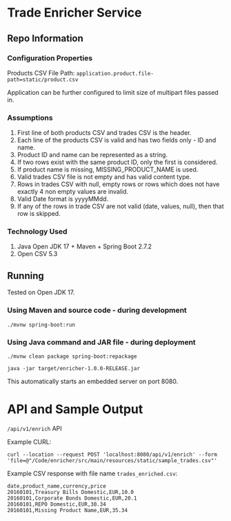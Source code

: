 Trade Enricher Service
====================

Repo Information
---------

### Configuration Properties

Products CSV File Path: `application.product.file-path=static/product.csv`

Application can be further configured to limit size of multipart files passed in.

### Assumptions

1. First line of both products CSV and trades CSV is the header.
2. Each line of the products CSV is valid and has two fields only - ID and name.
3. Product ID and name can be represented as a string.
4. If two rows exist with the same product ID, only the first is considered.
5. If product name is missing, MISSING_PRODUCT_NAME is used.
6. Valid trades CSV file is not empty and has valid content type.
7. Rows in trades CSV with null, empty rows or rows which does not have exactly 4 non empty values
   are invalid.
8. Valid Date format is yyyyMMdd.
9. If any of the rows in trade CSV are not valid (date, values, null), then that row is skipped.

### Technology Used

1. Java Open JDK 17 + Maven + Spring Boot 2.7.2
2. Open CSV 5.3

Running
---------------------
Tested on Open JDK 17.

### Using Maven and source code - during development

	./mvnw spring-boot:run  

### Using Java command and JAR file - during deployment

    ./mvnw clean package spring-boot:repackage

	java -jar target/enricher-1.0.0-RELEASE.jar

This automatically starts an embedded server on port 8080.

# API and Sample Output

`/api/v1/enrich` API

Example CURL:

```
curl --location --request POST 'localhost:8080/api/v1/enrich' --form 'file=@"/Code/enricher/src/main/resources/static/sample_trades.csv"'
```

Example CSV response with file name `trades_enriched.csv`:

```
date,product_name,currency,price
20160101,Treasury Bills Domestic,EUR,10.0
20160101,Corporate Bonds Domestic,EUR,20.1
20160101,REPO Domestic,EUR,30.34
20160101,Missing Product Name,EUR,35.34
```

